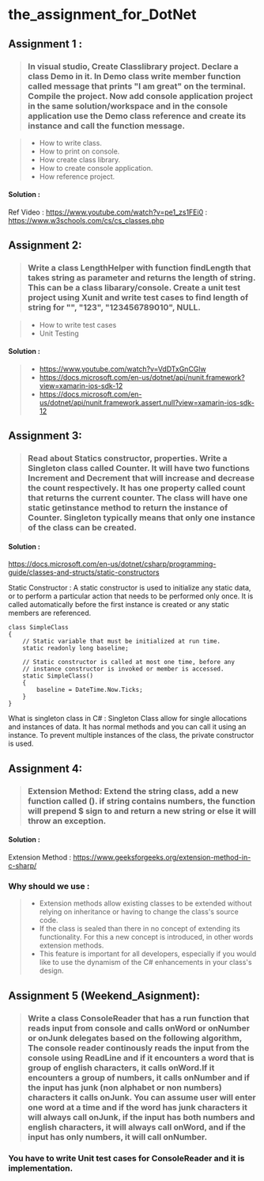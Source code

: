 # the_assignment_for_DotNet

## Assignment 1 :

> ### In visual studio, Create Classlibrary project. Declare a class Demo in it. In Demo class write member function called message that prints "I am great" on the terminal. Compile the project. Now add console application project in the same solution/workspace and in the console application use the Demo class reference and create its instance and call the function message.

 > - How to write class.
 > - How to print on console.
 > - How create class library.
 > - How to create console application.
 > - How reference project.

#### Solution : 
 Ref Video : https://www.youtube.com/watch?v=pe1_zs1FEi0
: https://www.w3schools.com/cs/cs_classes.php

## Assignment 2:

> ### Write a class LengthHelper with function findLength that takes string as parameter and returns the length of string. This can be a class libarary/console. Create a unit test project using Xunit and write test cases to find length of string for "", "123", "123456789010", NULL.

> -  How to write test cases
> - Unit Testing

#### Solution : 
> - https://www.youtube.com/watch?v=VdDTxGnCGlw
> - https://docs.microsoft.com/en-us/dotnet/api/nunit.framework?view=xamarin-ios-sdk-12
> - https://docs.microsoft.com/en-us/dotnet/api/nunit.framework.assert.null?view=xamarin-ios-sdk-12


## Assignment 3:

> ### Read about Statics constructor, properties. Write a Singleton class called Counter. It will have two functions Increment and Decrement that will increase and decrease the count respectively. It has one property called count that returns the current counter. The class will have one static getinstance method to return the instance of Counter. Singleton typically means that only one instance of the class can be created.

#### Solution : 
 https://docs.microsoft.com/en-us/dotnet/csharp/programming-guide/classes-and-structs/static-constructors

Static Constructor : A static constructor is used to initialize any static data, or to perform a particular action that needs to be performed only once. It is called automatically before the first instance is created or any static members are referenced.

```
class SimpleClass
{
    // Static variable that must be initialized at run time.
    static readonly long baseline;

    // Static constructor is called at most one time, before any
    // instance constructor is invoked or member is accessed.
    static SimpleClass()
    {
        baseline = DateTime.Now.Ticks;
    }
}
```
What is singleton class in C# : 
Singleton Class allow for single allocations and instances of data. It has normal methods and you can call it using an instance. To prevent multiple instances of the class, the private constructor is used.

## Assignment 4:
> ### Extension Method: Extend the string class, add a new function called  (). if string contains numbers, the function will prepend $ sign to and return a new string or else it will throw an exception.

#### Solution : 
Extension Method : https://www.geeksforgeeks.org/extension-method-in-c-sharp/
### Why should we use : 
> - Extension methods allow existing classes to be extended without relying on inheritance or having to change the class's source code.
> - If the class is sealed than there in no concept of extending its functionality. For this a new concept is introduced, in other words extension methods.
>- This feature is important for all developers, especially if you would like to use the dynamism of the C# enhancements in your class's design.

## Assignment 5 (Weekend_Asignment):
> ### Write a class ConsoleReader that has a run function that reads input from console and calls onWord or onNumber or onJunk delegates based on the following algorithm, The console reader continously reads the input from the console using ReadLine and if it encounters a word that is group of english characters, it calls onWord.If it encounters a group of numbers, it calls onNumber and if the input has junk (non alphabet or non numbers) characters it calls onJunk. You can assume user will enter one word at a time and if the word has junk characters it will always call onJunk, if the input has both numbers and english characters, it will always call onWord, and if the input has only numbers, it will call onNumber. 
### You have to write Unit test cases for ConsoleReader and it is implementation.
